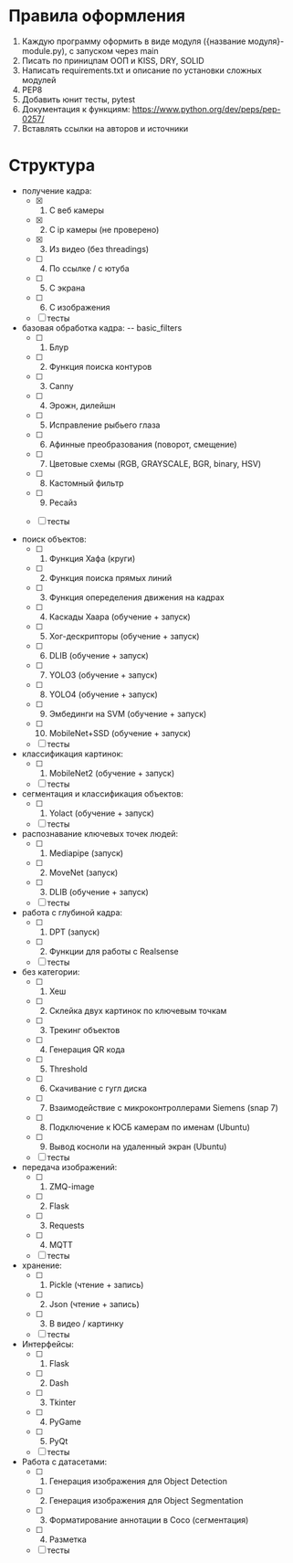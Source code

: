 # Правила оформления
1) Каждую программу оформить в виде модуля ({название модуля}-module.py), с запуском через main
2) Писать по приницпам ООП и KISS, DRY, SOLID
3) Написать requirements.txt и описание по установки сложных модулей
4) PEP8
5) Добавить юнит тесты, pytest
6) Документация к функциям: https://www.python.org/dev/peps/pep-0257/
7) Вставлять ссылки на авторов и источники

# Структура
- получение кадра:
  - [x] 1) С веб камеры
  - [x] 2) С ip камеры (не проверено)
  - [x] 3) Из видео (без threadings)
  - [ ] 4) По ссылке / с ютуба
  - [ ] 5) С экрана
  - [ ] 6) С изображения
  - [ ] тесты

- базовая обработка кадра:
-- basic_filters
  - [ ] 1) Блур
  - [ ] 2) Функция поиска контуров
  - [ ] 3) Canny
  - [ ] 4) Эрожн, дилейшн

  - [ ] 5) Исправление рыбьего глаза
  - [ ] 6) Афинные преобразования (поворот, смещение)
  - [ ] 7) Цветовые схемы (RGB, GRAYSCALE, BGR, binary, HSV)
  - [ ] 8) Кастомный фильтр
  - [ ] 9) Ресайз
  - [ ] тесты

- поиск объектов:
  - [ ] 1) Функция Хафа (круги)
  - [ ] 2) Функция поиска прямых линий
  - [ ] 3) Функция опеределения движения на кадрах
  - [ ] 4) Каскады Хаара (обучение + запуск)
  - [ ] 5) Хог-дескрипторы (обучение + запуск)
  - [ ] 6) DLIB (обучение + запуск)
  - [ ] 7) YOLO3 (обучение + запуск)
  - [ ] 8) YOLO4 (обучение + запуск)
  - [ ] 9) Эмбединги на SVM (обучение + запуск)
  - [ ] 10) MobileNet+SSD (обучение + запуск)
  - [ ] тесты

- классификация картинок:
  - [ ] 1) MobileNet2 (обучение + запуск)
  - [ ] тесты

- сегментация и классификация объектов:
  - [ ] 1) Yolact (обучение + запуск)
  - [ ] тесты

- распознавание ключевых точек людей:
  - [ ] 1) Mediapipe (запуск)
  - [ ] 2) MoveNet (запуск)
  - [ ] 3) DLIB (обучение + запуск)
  - [ ] тесты

- работа с глубиной кадра:
  - [ ] 1) DPT (запуск)
  - [ ] 2) Функции для работы  с Realsense
  - [ ] тесты

- без категории:
  - [ ] 1) Хеш
  - [ ] 2) Склейка двух картинок по ключевым точкам
  - [ ] 3) Трекинг объектов
  - [ ] 4) Генерация QR кода
  - [ ] 5) Threshold
  - [ ] 6) Скачивание с гугл диска
  - [ ] 7) Взаимодействие с микроконтроллерами Siemens (snap 7)
  - [ ] 8) Подключение к ЮСБ камерам по именам (Ubuntu)
  - [ ] 9) Вывод косноли на удаленный экран (Ubuntu)
  - [ ] тесты

- передача изображений:
  - [ ] 1) ZMQ-image
  - [ ] 2) Flask
  - [ ] 3) Requests
  - [ ] 4) MQTT
  - [ ] тесты

- хранение: 
  - [ ] 1) Pickle (чтение + запись)
  - [ ] 2) Json (чтение + запись)
  - [ ] 3) В видео / картинку
  - [ ] тесты

- Интерфейсы:
  - [ ] 1) Flask
  - [ ] 2) Dash
  - [ ] 3) Tkinter
  - [ ] 4) PyGame
  - [ ] 5) PyQt
  - [ ] тесты

- Работа с датасетами:
  - [ ] 1) Генерация изображения для Object Detection
  - [ ] 2) Генерация изображения для Object Segmentation 
  - [ ] 3) Форматирование аннотации в Coco (сегментация)
  - [ ] 4) Разметка
  - [ ] тесты
